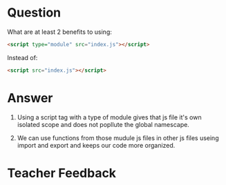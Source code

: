 # Question

What are at least 2 benefits to using:

```html
<script type="module" src="index.js"></script>
```

Instead of:

```html
<script src="index.js"></script>
```

# Answer
1. Using a script tag with a type of module gives that js file it's own isolated scope and does not popllute the global namescape.

2. We can use functions from those mudule js files in other js files useing import and export and keeps our code more organized.


# Teacher Feedback
